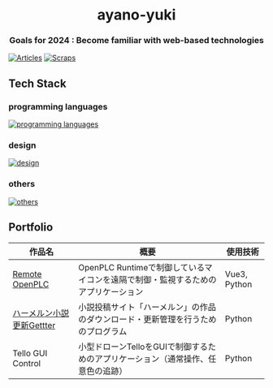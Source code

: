 <h1 align="center"> ayano-yuki </h1>
<h3 align="center"> Goals for 2024 : Become familiar with web-based technologies </h3>

[![Articles](https://badgen.org/img/zenn/yuki_ayano/articles?style=flat)](https://zenn.dev/yuki_ayano)
[![Scraps](https://badgen.org/img/zenn/yuki_ayano/scraps?style=flat)](https://zenn.dev/yuki_ayano?tab=scraps)

## Tech Stack
### programming languages
[![programming languages](https://skillicons.dev/icons?i=python,vue,cs)](https://skillicons.dev)
### design
[![design](https://skillicons.dev/icons?i=figma)](https://skillicons.dev)
### others
[![others](https://skillicons.dev/icons?i=github,vscode,docker,ubuntu)](https://skillicons.dev)

## Portfolio
| 作品名 | 概要 | 使用技術 |
|--------|--------|--------|
| [Remote OpenPLC][01] | OpenPLC Runtimeで制御しているマイコンを遠隔で制御・監視するためのアプリケーション | Vue3, Python |
| [ハーメルン小説更新Gettter][02] | 小説投稿サイト「ハーメルン」の作品のダウンロード・更新管理を行うためのプログラム | Python |
| Tello GUI Control | 小型ドローンTelloをGUIで制御するためのアプリケーション（通常操作、任意色の追跡） | Python |


[01]: https://github.com/ayano-yuki/Work-RemoteOpenPLC
[02]: https://github.com/ayano-yuki/Work-HamelnGetter

<!--
Reference
- [tandpfun/skill-icons: Showcase your skills on your Github readme or resumé with ease ✨](https://github.com/tandpfun/skill-icons#readme)
-->

